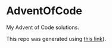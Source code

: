 # AdventOfCode
My Advent of Code solutions.

This repo was generated using [this link](https://github.com/sindrekjr/AdventOfCodeBase/generate)).
